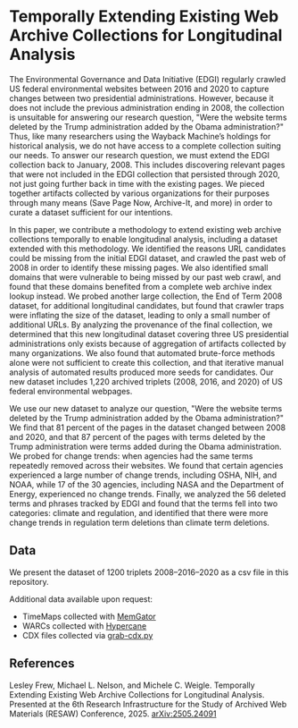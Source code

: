 # Temporally Extending Existing Web Archive Collections for Longitudinal Analysis

The Environmental Governance and Data Initiative (EDGI) regularly crawled US federal environmental websites between 2016 and 2020 to capture changes between two presidential administrations. However, because it does not include the previous administration ending in 2008, the collection is unsuitable for answering our research question, "Were the website terms deleted by the Trump administration added by the Obama administration?" Thus, like many researchers using the Wayback Machine’s holdings for historical analysis, we do not have access to a complete collection suiting our needs. To answer our research question, we must extend the EDGI collection back to January, 2008. This includes discovering relevant pages that were not included in the EDGI collection that persisted through 2020, not just going further back in time with the existing pages. We pieced together artifacts collected by various organizations for their purposes through many means (Save Page Now, Archive-It, and more) in order to curate a dataset sufficient for our intentions.

In this paper, we contribute a methodology to extend existing web archive collections temporally to enable longitudinal analysis, including a dataset extended with this methodology. We identified the reasons URL candidates could be missing from the initial EDGI dataset, and crawled the past web of 2008 in order to identify these missing pages. We also identified small domains that were vulnerable to being missed by our past web crawl, and found that these domains benefited from a complete web archive index lookup instead. We probed another large collection, the End of Term 2008 dataset, for additional longitudinal candidates, but found that crawler traps were inflating the size of the dataset, leading to only a small number of additional URLs. By analyzing the provenance of the final collection, we determined that this new longitudinal dataset covering three US presidential administrations only exists because of aggregation of artifacts collected by many organizations. We also found that automated brute-force methods alone were not sufficient to create this collection, and that iterative manual analysis of automated results produced more seeds for candidates. Our new dataset includes 1,220 archived triplets (2008, 2016, and 2020) of US federal environmental webpages.

We use our new dataset to analyze our question, "Were the website terms deleted by the Trump administration added by the Obama administration?" We find that 81 percent of the pages in the dataset changed between 2008 and 2020, and that 87 percent of the pages with terms deleted by the Trump administration were terms added during the Obama administration. We probed for change trends: when agencies had the same terms repeatedly removed across their websites. We found that certain agencies experienced a large number of change trends, including OSHA, NIH, and NOAA, while 17 of the 30 agencies, including NASA and the Department of Energy, experienced no change trends. Finally, we analyzed the 56 deleted terms and phrases tracked by EDGI and found that the terms fell into two categories: climate and regulation, and identified that there were more change trends in regulation term deletions than climate term deletions.

## Data

We present the dataset of 1200 triplets 2008–2016–2020 as a csv file in this repository.

Additional data available upon request:
* TimeMaps collected with [MemGator](https://github.com/oduwsdl/MemGator)
* WARCs collected with [Hypercane](https://github.com/oduwsdl/hypercane)
* CDX files collected via [grab-cdx.py](https://gist.github.com/lesleyodu/e5efc43646df58db1a93c0ddbe7f8d8f)


## References

Lesley Frew, Michael L. Nelson, and Michele C. Weigle. Temporally Extending Existing Web Archive Collections for Longitudinal Analysis. Presented at the 6th Research Infrastructure for the Study of Archived Web Materials (RESAW) Conference, 2025. [arXiv:2505.24091](https://arxiv.org/abs/2505.24091)
